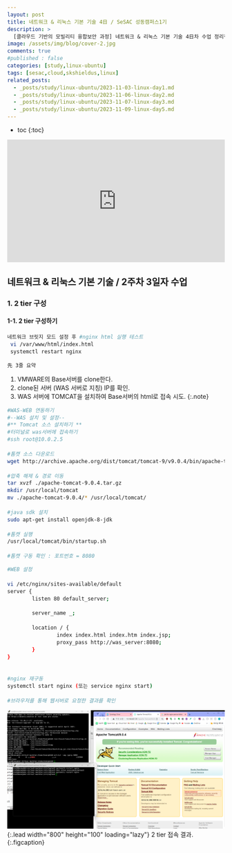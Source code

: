 ```yaml
---
layout: post
title: 네트워크 & 리눅스 기본 기술 4日 / SeSAC 성동캠퍼스1기
description: >
  [클라우드 기반의 모빌리티 융합보안 과정] 네트워크 & 리눅스 기본 기술 4日차 수업 정리한 내용입니다. 
image: /assets/img/blog/cover-2.jpg
comments: true
#published : false
categories: [study,linux-ubuntu]
tags: [sesac,cloud,skshieldus,linux]
related_posts:
  - _posts/study/linux-ubuntu/2023-11-03-linux-day1.md
  - _posts/study/linux-ubuntu/2023-11-06-linux-day2.md
  - _posts/study/linux-ubuntu/2023-11-07-linux-day3.md
  - _posts/study/linux-ubuntu/2023-11-09-linux-day5.md
---
```

* toc
{:toc}

<style>.embed-container { position: relative; padding-bottom: 56.25%; height: 0; overflow: hidden; max-width: 100%; } .embed-container iframe, .embed-container object, .embed-container embed { position: absolute; top: 0; left: 0; width: 100%; height: 100%; }</style><div class='embed-container'><iframe src='https://www.youtube.com/embed/TiJp680Wy1A' frameborder='0' allowfullscreen></iframe></div>

## 네트워크 & 리눅스 기본 기술 / 2주차 3일자 수업

### 1. 2 tier 구성

#### 1-1. 2 tier 구성하기

```bash
네트워크 브릿지 모드 설정 후 #nginx html 실행 테스트
 vi /var/www/html/index.html
 systemctl restart nginx
 ```

`先 3줄 요약`

1. VMWARE의 Base서버를 clone한다.
2. clone된 서버 (WAS 서버로 지칭) IP를 확인.
3. WAS 서버에 TOMCAT을 설치하여 Base서버의 html로 접속 시도.
{:.note}

```bash
#WAS-WEB 연동하기
#--WAS 설치 및 설정--
#** Tomcat 소스 설치하기 **
#터미널로 was서버에 접속하기
#ssh root@10.0.2.5

#톰캣 소스 다운로드
wget http://archive.apache.org/dist/tomcat/tomcat-9/v9.0.4/bin/apache-tomcat-9.0.4.tar.gz

#압축 해제 & 경로 이동
tar xvzf ./apache-tomcat-9.0.4.tar.gz
mkdir /usr/local/tomcat
mv ./apache-tomcat-9.0.4/* /usr/local/tomcat/

#java sdk 설치
sudo apt-get install openjdk-8-jdk

#톰캣 실행
/usr/local/tomcat/bin/startup.sh

#톰캣 구동 확인 : 포트번호 = 8080
```

```bash
#WEB 설정

vi /etc/nginx/sites-available/default
server {
        listen 80 default_server;

        server_name _;

        location / {
                index index.html index.htm index.jsp;
                proxy_pass http://was_server:8080;
        }
}


#nginx 재구동
systemctl start nginx (또는 service nginx start)

#브라우저를 통해 웹서버로 요청한 결과를 확인
```

![linux-10.png](/assets/img/docs/linux/10.png){:.lead width="800" height="100" loading="lazy"}
2 tier 접속 결과.
{:.figcaption}
